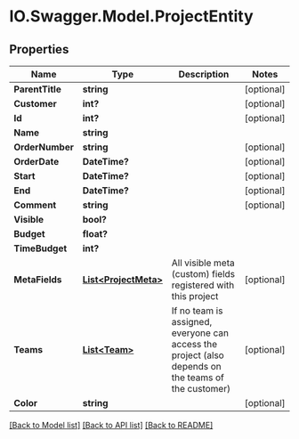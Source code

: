 # IO.Swagger.Model.ProjectEntity
## Properties

Name | Type | Description | Notes
------------ | ------------- | ------------- | -------------
**ParentTitle** | **string** |  | [optional] 
**Customer** | **int?** |  | [optional] 
**Id** | **int?** |  | [optional] 
**Name** | **string** |  | 
**OrderNumber** | **string** |  | [optional] 
**OrderDate** | **DateTime?** |  | [optional] 
**Start** | **DateTime?** |  | [optional] 
**End** | **DateTime?** |  | [optional] 
**Comment** | **string** |  | [optional] 
**Visible** | **bool?** |  | 
**Budget** | **float?** |  | 
**TimeBudget** | **int?** |  | 
**MetaFields** | [**List&lt;ProjectMeta&gt;**](ProjectMeta.md) | All visible meta (custom) fields registered with this project | [optional] 
**Teams** | [**List&lt;Team&gt;**](Team.md) | If no team is assigned, everyone can access the project (also depends on the teams of the customer) | [optional] 
**Color** | **string** |  | [optional] 

[[Back to Model list]](../README.md#documentation-for-models) [[Back to API list]](../README.md#documentation-for-api-endpoints) [[Back to README]](../README.md)

